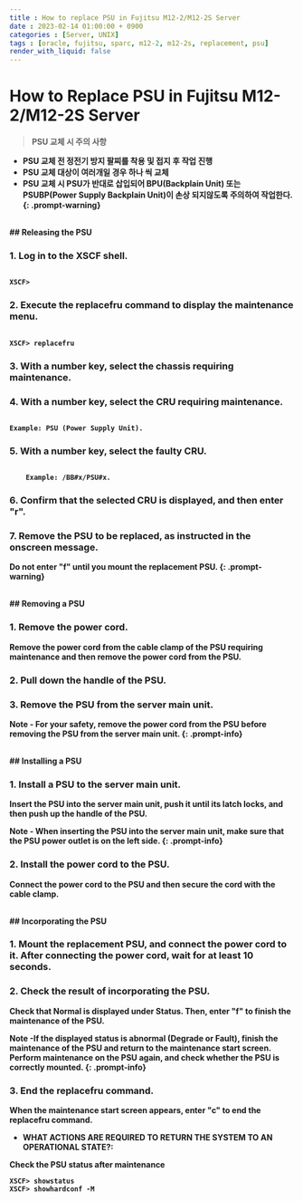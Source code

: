 ```yaml
---
title : How to replace PSU in Fujitsu M12-2/M12-2S Server
date : 2023-02-14 01:00:00 + 0900
categories : [Server, UNIX]
tags : [oracle, fujitsu, sparc, m12-2, m12-2s, replacement, psu]
render_with_liquid: false
---
```



# <b>How to Replace PSU in Fujitsu M12-2/M12-2S Server 
 
> <b> PSU 교체 시 주의 사항 </b>
*  PSU 교체 전 정전기 방지 팔찌를 착용 및 접지 후 작업 진행
* PSU 교체 대상이 여러개일 경우 하나 씩 교체 
* PSU 교체 시 PSU가 반대로 삽입되어 BPU(Backplain Unit) 또는 PSUBP(Power Supply Backplain Unit)이 손상 되지않도록 주의하여 작업한다.
{: .prompt-warning}


<br>
## <b>Releasing the PSU

### 1. Log in to the XSCF shell.
```

XSCF>

```

### 2. Execute the replacefru command to display the maintenance menu.
```

XSCF> replacefru

```


### 3. With a number key, select the chassis requiring maintenance.

### 4. With a number key, select the CRU requiring maintenance.
```

Example: PSU (Power Supply Unit).

```

### 5. With a number key, select the faulty CRU.
```

    Example: /BB#x/PSU#x.
```

### 6. Confirm that the selected CRU is displayed, and then enter "r".

### 7. Remove the PSU to be replaced, as instructed in the onscreen message.
>
Do not enter "f" until you mount the replacement PSU.
{: .prompt-warning}  

  
<br>  
## <b>Removing a PSU

### 1. Remove the power cord.
   Remove the power cord from the cable clamp of the PSU requiring maintenance and then remove the power cord from the PSU.

### 2. Pull down the handle of the PSU.

### 3. Remove the PSU from the server main unit.

> 
Note - For your safety, remove the power cord from the PSU before removing the PSU from
the server main unit.
{: .prompt-info}


<br>
## <b>Installing a PSU

### 1. Install a PSU to the server main unit.
   Insert the PSU into the server main unit, push it until its latch locks, and then push up the handle of the PSU.
> 
Note - When inserting the PSU into the server main unit, make sure that the PSU power
outlet is on the left side.
{: .prompt-info}

### 2. Install the power cord to the PSU.
   Connect the power cord to the PSU and then secure the cord with the cable clamp.


<br> 
## <b>Incorporating the PSU

### 1. Mount the replacement PSU, and connect the power cord to it. After connecting the power cord, wait for at least 10 seconds.

### 2. Check the result of incorporating the PSU.
Check that Normal is displayed under Status. Then, enter "f" to finish the maintenance of the PSU.

>
Note -If the displayed status is abnormal (Degrade or Fault), finish the maintenance of
the PSU and return to the maintenance start screen. Perform maintenance on the
PSU again, and check whether the PSU is correctly mounted.
{: .prompt-info}

### 3. End the replacefru command.
When the maintenance start screen appears, enter "c" to end the replacefru command.

- WHAT ACTIONS ARE REQUIRED TO RETURN THE SYSTEM TO AN OPERATIONAL STATE?:

Check the PSU status after maintenance

```
XSCF> showstatus
XSCF> showhardconf -M
``` 

